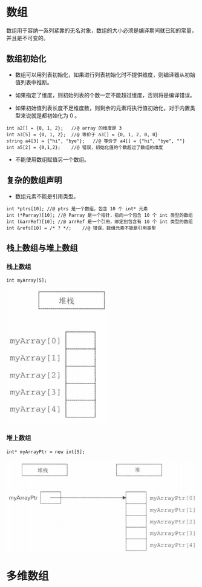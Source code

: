 # 数组

数组用于容纳一系列紧靠的无名对象，数组的大小必须是编译期间就已知的常量，并且是不可变的。

## 数组初始化

- 数组可以用列表初始化，如果进行列表初始化时不提供维度，则编译器从初始值列表中推断。

- 如果指定了维度，则初始列表的个数一定不能超过维度，否则将是编译错误。
- 如果初始值列表长度不足维度数，则剩余的元素将执行值初始化，对于内置类型来说就是都初始化为 0 。

```
int a2[] = {0, 1, 2};   //@ array 的维度是 3
int a3[5] = {0, 1, 2};  //@ 等价于 a3[] = {0, 1, 2, 0, 0}
string a4[3] = {"hi", "bye"};   //@ 等价于 a4[] = {"hi", "bye", ""}
int a5[2] = {0,1,2};    //@ 错误，初始化值的个数超过了数组的维度
```

- 不能使用数组赋值另一个数组。

## 复杂的数组声明

- 数组元素不能是引用类型。

```
int *ptrs[10]; //@ ptrs 是一个数组，包含 10 个 int* 元素
int (*Parray)[10]; //@ Parray 是一个指针，指向一个包含 10 个 int 类型的数组
int (&arrRef)[10]; //@ arrRef 是一个引用，绑定到包含有 10 个 int 类型的数组
int &refs[10] = /* ? */;    //@ 错误，数组元素不能是引用类型
```

## 栈上数组与堆上数组

### 栈上数组

```
int myArray[5];
```

![](./img/array_stack.png)

### 堆上数组

```
int* myArrayPtr = new int[5];
```

![](./img/array_heap.png)



# 多维数组






